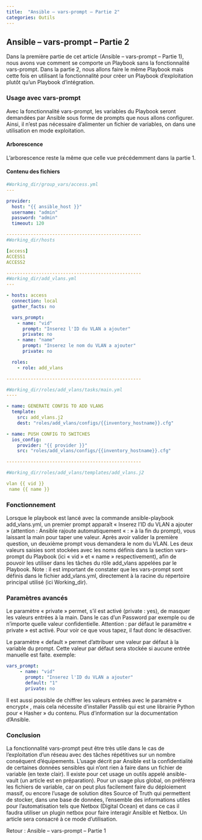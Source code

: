 ```yaml
---
title:  "Ansible – vars-prompt – Partie 2"
categories: Outils
---
```


## Ansible – vars-prompt – Partie 2

Dans la première partie de cet article (Ansible – vars-prompt – Partie 1), nous avons vue comment se comporte un Playbook sans la fonctionnalité vars-prompt.
Dans la partie 2, nous allons faire le même Playbook mais cette fois en utilisant la fonctionnalité pour créer un Playbook d’exploitation plutôt qu’un Playbook d’intégration.

### Usage avec vars-prompt
Avec la fonctionnalité vars-prompt, les variables du Playbook seront demandées par Ansible sous forme de prompts que nous allons configurer.
Ainsi, il n’est pas nécessaire d’alimenter un fichier de variables, on dans une utilisation en mode exploitation.

#### Arborescence
L’arborescence reste la même que celle vue précédemment dans la partie 1.

#### Contenu des fichiers

```yaml
#Working_dir/group_vars/access.yml
---

provider:
  host: "{{ ansible_host }}"
  username: "admin"
  password: "admin"
  timeout: 120

--------------------------------------------------
#Working_dir/hosts

[access]
ACCESS1
ACCESS2

--------------------------------------------------
#Working_dir/add_vlans.yml
---

- hosts: access
  connection: local
  gather_facts: no

  vars_prompt:
    - name: "vid"
      prompt: "Inserez l'ID du VLAN a ajouter"
      private: no
    - name: "name"
      prompt: "Inserez le nom du VLAN a ajouter"
      private: no

  roles:
    - role: add_vlans

--------------------------------------------------

#Working_dir/roles/add_vlans/tasks/main.yml
----

- name: GENERATE CONFIG TO ADD VLANS
  template:
    src: add_vlans.j2
    dest: "roles/add_vlans/configs/{{inventory_hostname}}.cfg"

- name: PUSH CONFIG TO SWITCHES
  ios_config:
    provider: "{{ provider }}"
    src: "roles/add_vlans/configs/{{inventory_hostname}}.cfg"

--------------------------------------------------

#Working_dir/roles/add_vlans/templates/add_vlans.j2

vlan {{ vid }}
 name {{ name }}
```

### Fonctionnement
Lorsque le playbook est lancé avec la commande ansible-playbook add_vlans.yml, un premier prompt apparaît « Inserez l’ID du VLAN a ajouter » (attention : Ansible rajoute automatiquement « : » à la fin du prompt), vous laissant la main pour taper une valeur.
Après avoir valider la première question, un deuxième prompt vous demandera le nom du VLAN.
Les deux valeurs saisies sont stockées avec les noms définis dans la section vars-prompt du Playbook (ici « vid » et « name » respectivement), afin de pouvoir les utiliser dans les tâches du rôle add_vlans appelées par le Playbook.
Note : il est important de constater que les vars-prompt sont définis dans le fichier add_vlans.yml, directement à la racine du répertoire principal utilisé (ici Working_dir).

### Paramètres avancés
Le paramètre « private » permet, s’il est activé (private : yes), de masquer les valeurs entrées à la main. Dans le cas d’un Password par exemple ou de n’importe quelle valeur confidentielle.
Attention : par défaut le paramètre « private » est activé. Pour voir ce que vous tapez, il faut donc le désactiver.

Le paramètre « default » permet d’attribuer une valeur par défaut à la variable du prompt. Cette valeur par défaut sera stockée si aucune entrée manuelle est faite.
exemple:

```yaml
vars_prompt:
     - name: "vid"
       prompt: "Inserez l'ID du VLAN a ajouter"
       default: "1"
       private: no 
```

Il est aussi possible de chiffrer les valeurs entrées avec le paramètre « encrypt« , mais cela nécessite d’installer Passlib qui est une librairie Python pour « Hasher » du contenu.
Plus d’information sur la documentation d’Ansible.

### Conclusion
La fonctionnalité vars-prompt peut être très utile dans le cas de l’exploitation d’un réseau avec des tâches répétitives sur un nombre conséquent d’équipements.
L’usage décrit par Ansible est la confidentialité de certaines données sensibles qui n’ont rien à faire dans un fichier de variable (en texte clair). Il existe pour cet usage un outils appelé ansible-vault (un article est en préparation).
Pour un usage plus global, on préférera les fichiers de variable, car on peut plus facilement faire du déploiement massif, ou encore l’usage de solution dites Source of Truth qui permettent de stocker, dans une base de données, l’ensemble des informations utiles pour l’automatisation tels que Netbox (Digital Ocean) et dans ce cas il faudra utiliser un plugin netbox pour faire interagir Ansible et Netbox. Un article sera consacré à ce mode d’utilisation.

Retour : Ansible – vars-prompt – Partie 1
